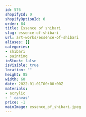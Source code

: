 ```yaml
---
id: 576
shopifyId: 0
shopifyOptionId: 0
order: 84
title: Essence of shibari
slug: essence-of-shibari
url: art-works/essence-of-shibari
aliases: []
categories:
- shibari
- painting
inStock: false
isVisible: true
location: ""
height: 85
width: 60
date: 2022-01-01T00:00:00Z
materials:
- acrylic
- ' canvas'
price: -1
mainImage: essence_of_shibari.jpeg
---
```

